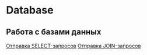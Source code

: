 # Database  
## Работа с базами данных  
[Отправка SELECT-запросов](https://docs.google.com/spreadsheets/d/16p2rIrbsfE5DLiYu1Xm-AGFOgIBiU2cjOvDvKjRwdCc/edit?gid=0#gid=0)
[Отправка JOIN-запросов](https://docs.google.com/spreadsheets/d/1_hxu06WaOM7VvC9L1W1ePsRD8xGr6DdZ6SPfDNAxYQo/edit?gid=0#gid=0)

